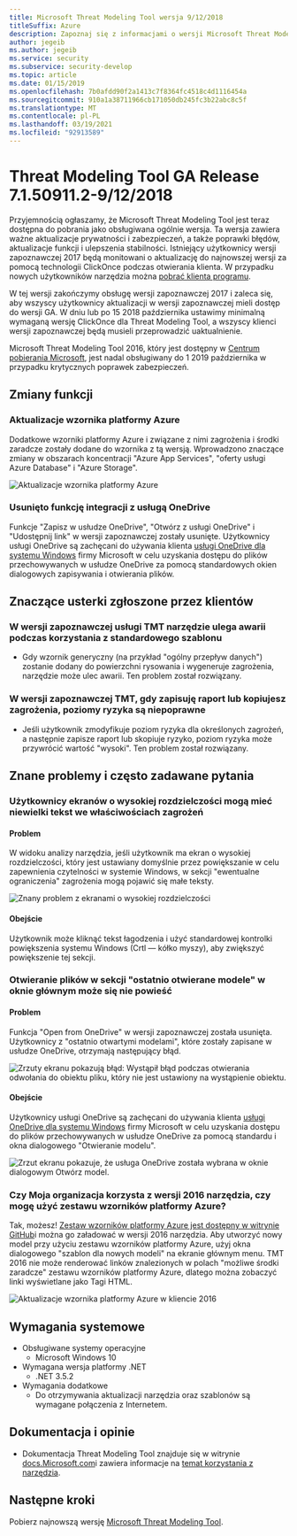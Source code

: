 ```yaml
---
title: Microsoft Threat Modeling Tool wersja 9/12/2018
titleSuffix: Azure
description: Zapoznaj się z informacjami o wersji Microsoft Threat Modeling Tool wydanych w dniu 9/12/2018. Uwagi obejmują zmiany funkcji i poprawki błędów.
author: jegeib
ms.author: jegeib
ms.service: security
ms.subservice: security-develop
ms.topic: article
ms.date: 01/15/2019
ms.openlocfilehash: 7b0afdd90f2a1413c7f8364fc4518c4d1116454a
ms.sourcegitcommit: 910a1a38711966cb171050db245fc3b22abc8c5f
ms.translationtype: MT
ms.contentlocale: pl-PL
ms.lasthandoff: 03/19/2021
ms.locfileid: "92913589"
---
```

# <a name="threat-modeling-tool-ga-release-71509112---9122018"></a>Threat Modeling Tool GA Release 7.1.50911.2-9/12/2018

Przyjemnością ogłaszamy, że Microsoft Threat Modeling Tool jest teraz dostępna do pobrania jako obsługiwana ogólnie wersja. Ta wersja zawiera ważne aktualizacje prywatności i zabezpieczeń, a także poprawki błędów, aktualizacje funkcji i ulepszenia stabilności. Istniejący użytkownicy wersji zapoznawczej 2017 będą monitowani o aktualizację do najnowszej wersji za pomocą technologii ClickOnce podczas otwierania klienta. W przypadku nowych użytkowników narzędzia można [pobrać klienta programu](https://aka.ms/threatmodelingtool).

W tej wersji zakończymy obsługę wersji zapoznawczej 2017 i zaleca się, aby wszyscy użytkownicy aktualizacji w wersji zapoznawczej mieli dostęp do wersji GA. W dniu lub po 15 2018 października ustawimy minimalną wymaganą wersję ClickOnce dla Threat Modeling Tool, a wszyscy klienci wersji zapoznawczej będą musieli przeprowadzić uaktualnienie.

Microsoft Threat Modeling Tool 2016, który jest dostępny w [Centrum pobierania Microsoft](https://www.microsoft.com/en-us/download/details.aspx?id=49168), jest nadal obsługiwany do 1 2019 października w przypadku krytycznych poprawek zabezpieczeń.

## <a name="feature-changes"></a>Zmiany funkcji

### <a name="azure-stencil-updates"></a>Aktualizacje wzornika platformy Azure

Dodatkowe wzorniki platformy Azure i związane z nimi zagrożenia i środki zaradcze zostały dodane do wzornika z tą wersją. Wprowadzono znaczące zmiany w obszarach koncentracji "Azure App Services", "oferty usługi Azure Database" i "Azure Storage".

![Aktualizacje wzornika platformy Azure](./media/threat-modeling-tool-releases-71509112/tmt_azure_stencil_update-300x70.png)

### <a name="onedrive-integration-feature-removed"></a>Usunięto funkcję integracji z usługą OneDrive

Funkcje "Zapisz w usłudze OneDrive", "Otwórz z usługi OneDrive" i "Udostępnij link" w wersji zapoznawczej zostały usunięte. Użytkownicy usługi OneDrive są zachęcani do używania klienta [usługi OneDrive dla systemu Windows](https://onedrive.live.com/about/en-us/download/) firmy Microsoft w celu uzyskania dostępu do plików przechowywanych w usłudze OneDrive za pomocą standardowych okien dialogowych zapisywania i otwierania plików.

## <a name="notable-fixed-bugs-reported-by-customers"></a>Znaczące usterki zgłoszone przez klientów

### <a name="in-tmt-preview-the-tool-crashes-when-using-the-standard-template"></a>W wersji zapoznawczej usługi TMT narzędzie ulega awarii podczas korzystania z standardowego szablonu

- Gdy wzornik generyczny (na przykład "ogólny przepływ danych") zostanie dodany do powierzchni rysowania i wygeneruje zagrożenia, narzędzie może ulec awarii. Ten problem został rozwiązany.

### <a name="in-tmt-preview-when-i-save-a-report-or-copy-the-threats-the-risk-levels-are-incorrect"></a>W wersji zapoznawczej TMT, gdy zapisuję raport lub kopiujesz zagrożenia, poziomy ryzyka są niepoprawne

- Jeśli użytkownik zmodyfikuje poziom ryzyka dla określonych zagrożeń, a następnie zapisze raport lub skopiuje ryzyko, poziom ryzyka może przywrócić wartość "wysoki". Ten problem został rozwiązany.

## <a name="known-issues-and-faq"></a>Znane problemy i często zadawane pytania

### <a name="users-of-high-resolution-screens-may-experience-small-text-in-the-threat-properties"></a>Użytkownicy ekranów o wysokiej rozdzielczości mogą mieć niewielki tekst we właściwościach zagrożeń

#### <a name="issue"></a>Problem

W widoku analizy narzędzia, jeśli użytkownik ma ekran o wysokiej rozdzielczości, który jest ustawiany domyślnie przez powiększanie w celu zapewnienia czytelności w systemie Windows, w sekcji "ewentualne ograniczenia" zagrożenia mogą pojawić się małe teksty.

![Znany problem z ekranami o wysokiej rozdzielczości](./media/threat-modeling-tool-releases-71509112/tmt_screen_resolution-300x153.png)

#### <a name="workaround"></a>Obejście

Użytkownik może kliknąć tekst łagodzenia i użyć standardowej kontrolki powiększenia systemu Windows (Crtl — kółko myszy), aby zwiększyć powiększenie tej sekcji.

### <a name="files-in-the-recently-opened-models-section-of-the-main-window-may-fail-to-open"></a>Otwieranie plików w sekcji "ostatnio otwierane modele" w oknie głównym może się nie powieść

#### <a name="issue"></a>Problem

Funkcja "Open from OneDrive" w wersji zapoznawczej została usunięta. Użytkownicy z "ostatnio otwartymi modelami", które zostały zapisane w usłudze OneDrive, otrzymają następujący błąd.

![Zrzuty ekranu pokazują błąd: Wystąpił błąd podczas otwierania odwołania do obiektu pliku, który nie jest ustawiony na wystąpienie obiektu.](./media/threat-modeling-tool-releases-71509112/tmt_save_error-300x131.png)

#### <a name="workaround"></a>Obejście

Użytkownicy usługi OneDrive są zachęcani do używania klienta [usługi OneDrive dla systemu Windows](https://onedrive.live.com/about/en-us/download/) firmy Microsoft w celu uzyskania dostępu do plików przechowywanych w usłudze OneDrive za pomocą standardu i okna dialogowego "Otwieranie modelu".

![Zrzut ekranu pokazuje, że usługa OneDrive została wybrana w oknie dialogowym Otwórz model.](./media/threat-modeling-tool-releases-71509112/tmt_save_onedrive-300x149.png)

### <a name="my-organization-uses-the-2016-version-of-the-tool-can-i-use-the-azure-stencil-set"></a>Czy Moja organizacja korzysta z wersji 2016 narzędzia, czy mogę użyć zestawu wzorników platformy Azure?

Tak, możesz! [Zestaw wzorników platformy Azure jest dostępny w witrynie GitHub](https://github.com/Microsoft/threat-modeling-templates/)i można go załadować w wersji 2016 narzędzia. Aby utworzyć nowy model przy użyciu zestawu wzorników platformy Azure, użyj okna dialogowego "szablon dla nowych modeli" na ekranie głównym menu. TMT 2016 nie może renderować linków znalezionych w polach "możliwe środki zaradcze" zestawu wzorników platformy Azure, dlatego można zobaczyć linki wyświetlane jako Tagi HTML.

![Aktualizacje wzornika platformy Azure w kliencie 2016](./media/threat-modeling-tool-releases-71509112/tmt_azure_stencils-300x212.png)

## <a name="system-requirements"></a>Wymagania systemowe

- Obsługiwane systemy operacyjne
  - Microsoft Windows 10
- Wymagana wersja platformy .NET
  - .NET 3.5.2
- Wymagania dodatkowe
  - Do otrzymywania aktualizacji narzędzia oraz szablonów są wymagane połączenia z Internetem.

## <a name="documentation-and-feedback"></a>Dokumentacja i opinie

- Dokumentacja Threat Modeling Tool znajduje się w witrynie [docs.Microsoft.com](threat-modeling-tool.md)i zawiera informacje na [temat korzystania z narzędzia](threat-modeling-tool-getting-started.md).

## <a name="next-steps"></a>Następne kroki

Pobierz najnowszą wersję [Microsoft Threat Modeling Tool](https://aka.ms/threatmodelingtool).
